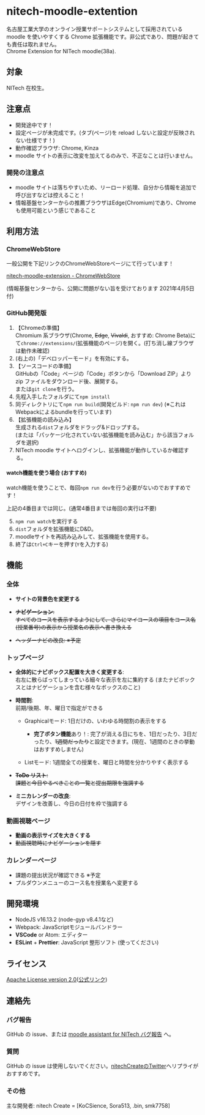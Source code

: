 # nitech-moodle-extention

名古屋工業大学のオンライン授業サポートシステムとして採用されている moodle を使いやすくする Chrome 拡張機能です。非公式であり、問題が起きても責任は取れません。<br>
Chrome Extension for NITech moodle(38a).

## 対象

NITech 在校生。

## 注意点

- 開発途中です！
- 設定ページが未完成です。(タブ(ページ)を reload しないと設定が反映されない仕様です！)
- 動作確認ブラウザ: Chrome, Kinza
- moodle サイトの表示に改変を加えてるのみで、不正なことは行いません。

### 開発の注意点

- moodle サイトは落ちやすいため、リーロード処理、自分から情報を追加で呼び出すなどは控えること！
- 情報基盤センターからの推薦ブラウザはEdge(Chromium)であり、Chromeも使用可能という感じであること

## 利用方法

### ChromeWebStore

一般公開を下記リンクのChromeWebStoreページにて行っています！

[nitech-moodle-extension - ChromeWebStore](https://chrome.google.com/webstore/detail/nitech-moodle-extension/ibhjlbmhcgcmnipnbecooagnfannciol?hl=ja)

(情報基盤センターから、公開に問題がない旨を受けております 2021年4月5日付)

### GitHub開発版

1. 【Chromeの準備】<br>Chromium 系ブラウザ(Chrome, ~~Edge~~, ~~Vivaldi~~, おすすめ: Chrome Beta)にて`chrome://extensions/`(拡張機能のページ)を開く。(打ち消し線ブラウザは動作未確認)
2. (右上の)「デベロッパーモード」を有効にする。
3. 【ソースコードの準備】<br>GitHubの「Code」ページの「Code」ボタンから「Download ZIP」より zip ファイルをダウンロード後、展開する。<br>または`git clone`を行う。
4. 先程入手したフォルダにて`npm install`
5. 同ディレクトリにて`npm run build`(開発ビルド: `npm run dev`) (※これはWebpackによるbundleを行っています)
6. 【拡張機能の読み込み】<br>生成される`dist`フォルダをドラッグ&ドロップする。<br>(または「パッケージ化されていない拡張機能を読み込む」から該当フォルダを選択)
7. NITech moodle サイトへログインし、拡張機能が動作しているか確認する。

#### watch機能を使う場合 (おすすめ)

watch機能を使うことで、毎回`npm run dev`を行う必要がないのでおすすめです！

上記の4番目までは同じ。(通常4番目までは毎回の実行は不要)

5. `npm run watch`を実行する
6. `dist`フォルダを拡張機能にD&D。
7. moodleサイトを再読み込みして、拡張機能を使用する。
7. 終了は`Ctrl+C`キーを押す(`Y`を入力する)

## 機能

### 全体

- **サイトの背景色を変更する**

- ~~**ナビゲーション**: <br>すべてのコースを表示するようにして、さらにマイコースの項目をコース名(授業番号)の表示から授業名の表示へ書き換える~~
- ~~ヘッダーナビの改良: ※予定~~

### トップページ

- **全体的にナビボックス配置を大きく変更する**: <br>右左に散らばってしまっている細々な表示を左に集約する (またナビボックスとはナビゲーションを含む様々なボックスのこと)
- **時間割**: <br>前期/後期、年、曜日で指定ができる
  - Graphicalモード: 1日だけの、いわゆる時間割の表示をする
    - **完了ボタン機能**あり！: 完了が消える日にちを、1日だったり、3日だったり、~~1週間だったり~~と設定できます。(現在、1週間のときの挙動はおすすめしません)

  - Listモード: 1週間全ての授業を、曜日と時間を分かりやすく表示する

- ~~**ToDo リスト**: <br>課題と今日やるべきことの一覧と提出期限を強調する~~
- **ミニカレンダーの改良**: <br>デザインを改善し、今日の日付を枠で強調する

### 動画視聴ページ

- **動画の表示サイズを大きくする**
- ~~動画視聴時にナビゲーションを隠す~~

### カレンダーページ

- 課題の提出状況が確認できる ※予定
- プルダウンメニューのコース名を授業名へ変更する

## 開発環境

- NodeJS v16.13.2 (node-gyp v8.4.1など)
- Webpack: JavaScriptモジュールバンドラー
- **VSCode** or Atom: エディター
- **ESLint** + **Prettier**: JavaScript 整形ソフト (使ってください)

## ライセンス

[Apache License version 2.0](LICENSE)([公式リンク](http://www.apache.org/licenses/LICENSE-2.0))

## 連絡先

### バグ報告

GitHub の issue、または [moodle assistant for NITech バグ報告](http://nitech-create.com/forms/moodle-assistant/bug/) へ。

### 質問

GitHub の issue は使用しないでください。[nitechCreateのTwitter](https://twitter.com/nitechCreate)へリプライがおすすめです。

### その他

主な開発者: nitech Create = [KoCSience, Sora513, .bin, smk7758]
